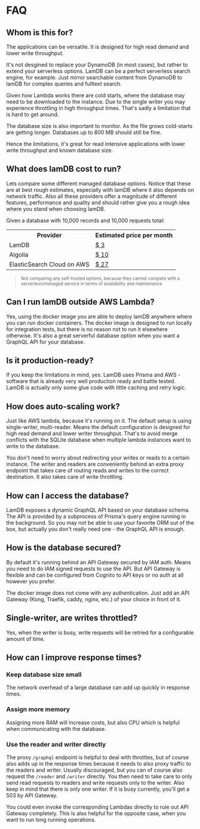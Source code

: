 # FAQ

## Whom is this for?

The applications can be versatile. It is designed for high read demand and lower write throughput.

It's not desgined to replace your DynamoDB (in most cases), but rather to extend your serverless options. LamDB can be a perfect serverless search engine, for example. Just mirror searchable content from DynamoDB to lamDB for complex queries and fulltext search.

Given how Lambda works there are cold starts, where the database may need to be downloaded to the instance. Due to the single writer you may experience throttling in high throughput times. That's sadly a limitation that is hard to get around.

The database size is also important to monitor. As the file grows cold-starts are getting longer.
Databases up to 800 MB should still be fine.

Hence the limitations, it's great for read intensive applications with lower write throughput and known database size.

## What does lamDB cost to run?

Lets compare some different managed database options. Notice that these are at best rough estimates, especially with lamDB where it also depends on network traffic. Also all these providers offer a magnitude of different features, performance and quality and should rather give you a rough idea where you stand when choosing lamDB.

Given a database with 10,000 records and 10,000 requests total:

<table>
  <tr>
    <th>Provider</th>
    <th>Estimated price per month</th>
  </tr>
  <tr>
    <td>LamDB</td>
    <td><a href="https://calculator.aws/#/estimate?id=d6594b8f2759a8d6227653535c8a669b05c8b44f">$ 3</a></td>
  </tr>
  <tr>
    <td>Algolia</td>
    <td><a href="https://www.algolia.com/pricing/">$ 10</a></td>
  </tr>
  <tr>
    <td>ElasticSearch Cloud on AWS</td>
    <td><a href="https://cloud.elastic.co/pricing?elektra=pricing-page">$ 27</a></td>
  </tr>
</table>

> <small>Not comparing any self-hosted options, because they cannot compete with a serverless/managed service in terms of availability and maintenance.</small>

## Can I run lamDB outside AWS Lambda?

Yes, using the docker image you are able to deploy lamDB anywhere where you can run docker containers.
The docker image is designed to run locally for integration tests, but there is no reason not to run it elsewhere otherwise.
It's also a great serverful database option when you want a GraphQL API for your database.

## Is it production-ready?

If you keep the limitations in mind, yes. LamDB uses Prisma and AWS - software that is already very well production ready and battle tested. LamDB is actually only some glue code with little caching and retry logic.

## How does auto-scaling work?

Just like AWS lambda, because it's running on it. The default setup is using single-writer, multi-reader.
Means the default configuration is designed for high read demand and lower writer throughput. That's to avoid merge conflicts with the SQLite database when multiple lambda instances want to write to the database.

You don't need to worry about redirecting your writes or reads to a certain instance. The writer and readers are conveniently behind an extra proxy endpoint that takes care of routing reads and writes to the correct destination. It also takes care of write throttling.

## How can I access the database?

LamDB exposes a dynamic GraphQL API based on your database schema. The API is provided by a subprocess of Prisma's query engine running in the background.
So you may not be able to use your favorite ORM out of the box, but actually you don't really need one - the GraphQL API is enough.

## How is the database secured?

By default it's running behind an API Gateway secured by IAM auth. Means you need to do IAM signed requests to use the API.
But API Gateway is flexible and can be configured from Cognito to API keys or no auth at all however you prefer.

The docker image does not come with any authentication. Just add an API Gateway (Kong, Traefik, caddy, nginx, etc.) of your choice in front of it.

## Single-writer, are writes throttled?

Yes, when the writer is busy, write requests will be retried for a configurable amount of time.

## How can I improve response times?

### Keep database size small

The network overhead of a large database can add up quickly in response times.

### Assign more memory

Assigning more RAM will increase costs, but also CPU which is helpful when communicating with the database.

### Use the reader and writer directly

The proxy `/graphql` endpoint is helpful to deal with throttles, but of course also adds up in the response times because it needs to also proxy traffic to the readers and writer.
Usually discouraged, but you can of course also request the `/reader` and `/writer` directly. You then need to take care to only send read requests to readers and write requests only to the writer.
Also keep in mind that there is only one writer. If it is busy currently, you'll get a 503 by API Gateway.

You could even invoke the corresponding Lambdas directly to rule out API Gateway completely. This is also helpful for the opposite case, when you want to run long running operations.
